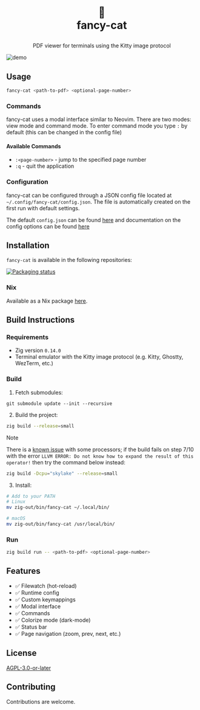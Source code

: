 <h1>
<p align="center">
  📑
  <br>fancy-cat
</h1>
  <p align="center">
    PDF viewer for terminals using the Kitty image protocol
    <br />
  </p>
</p>

![demo](https://github.com/user-attachments/assets/b1edc9d2-3b1f-437d-9b48-c196d22fcbbd)

## Usage

```sh
fancy-cat <path-to-pdf> <optional-page-number>
```

### Commands

fancy-cat uses a modal interface similar to Neovim. There are two modes: view mode and command mode. To enter command mode you type `:` by default (this can be changed in the config file)

#### Available Commands

- `:<page-number>` - jump to the specified page number
- `:q` - quit the application

### Configuration

fancy-cat can be configured through a JSON config file located at `~/.config/fancy-cat/config.json`. The file is automatically created on the first run with default settings.

The default `config.json` can be found [here](./src/config/config.json) and documentation on the config options can be found [here](./docs/config.md)

## Installation

`fancy-cat` is available in the following repositories:

[![Packaging status](https://repology.org/badge/vertical-allrepos/fancy-cat.svg?columns=3&header=fancy-cat)](https://repology.org/project/fancy-cat/versions)

### Nix

Available as a Nix package [here](https://github.com/freref/fancy-cat-nix).

## Build Instructions

### Requirements

- Zig version `0.14.0`
- Terminal emulator with the Kitty image protocol (e.g. Kitty, Ghostty, WezTerm, etc.)

### Build

1. Fetch submodules:

```
git submodule update --init --recursive
```

2. Build the project:

```sh
zig build --release=small
```

> [!NOTE]
> There is a [known issue](https://github.com/freref/fancy-cat/issues/18) with some processors; if the build fails on step 7/10 with the error `LLVM ERROR: Do not know how to expand the result of this operator!` then try the command below instead:
>
> ```sh
> zig build -Dcpu="skylake" --release=small
> ```

3. Install:

```sh
# Add to your PATH
# Linux
mv zig-out/bin/fancy-cat ~/.local/bin/

# macOS
mv zig-out/bin/fancy-cat /usr/local/bin/
```

### Run

```sh
zig build run -- <path-to-pdf> <optional-page-number>
```

## Features

- ✅ Filewatch (hot-reload)
- ✅ Runtime config
- ✅ Custom keymappings
- ✅ Modal interface
- ✅ Commands
- ✅ Colorize mode (dark-mode)
- ✅ Status bar
- ✅ Page navigation (zoom, prev, next, etc.)

## License

[AGPL-3.0-or-later](https://spdx.org/licenses/AGPL-3.0-or-later.html)

## Contributing

Contributions are welcome.
